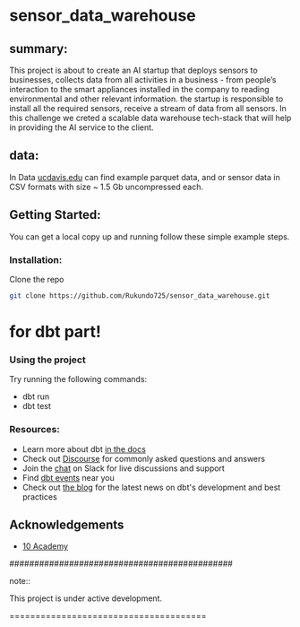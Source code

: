 # sensor_data_warehouse

## summary:

This project is about  to create an AI startup that deploys sensors to businesses, collects data from all activities in a business - from people’s interaction to the smart appliances installed in the company to reading environmental and other relevant information. the startup is responsible to install all the required sensors, receive a stream of data from all sensors.
In this challenge we creted a scalable data warehouse tech-stack that will help in providing the AI service to the client.

## data:

In Data [ucdavis.edu](https://anson.ucdavis.edu/~clarkf/you)  can find example parquet data, and or sensor data in CSV formats with size ~ 1.5 Gb uncompressed each. 

<!-- GETTING STARTED -->
## Getting Started:

You can get a local copy up and running follow these simple example steps.

### Installation:

 Clone the repo
   ```sh
   git clone https://github.com/Rukundo725/sensor_data_warehouse.git
   ```
# for dbt part!

### Using the  project

Try running the following commands:
- dbt run
- dbt test


### Resources:
- Learn more about dbt [in the docs](https://docs.getdbt.com/docs/introduction)
- Check out [Discourse](https://discourse.getdbt.com/) for commonly asked questions and answers
- Join the [chat](http://slack.getdbt.com/) on Slack for live discussions and support
- Find [dbt events](https://events.getdbt.com) near you
- Check out [the blog](https://blog.getdbt.com/) for the latest news on dbt's development and best practices

<!-- ACKNOWLEDGEMENTS -->
## Acknowledgements
* [10 Academy](https://www.10academy.org/)

#############################################


note::

   This project is under active development.


======================================